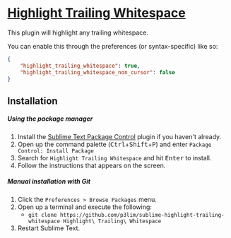 # [Highlight Trailing Whitespace](//packagecontrol.io/packages/Highlight%20Trailing%20Whitespace)

This plugin will highlight any trailing whitespace.

You can enable this through the preferences (or syntax-specific) like so:
```json
{
	"highlight_trailing_whitespace": true,
	"highlight_trailing_whitespace_non_cursor": false
}
```

## Installation

##### Using the package manager

1. Install the [Sublime Text Package Control](//packagecontrol.io/installation) plugin if you haven't already.
2. Open up the command palette (<kbd>Ctrl</kbd>+<kbd>Shift</kbd>+<kbd>P</kbd>) and enter `Package Control: Install Package`
3. Search for `Highlight Trailing Whitespace` and hit <kbd>Enter</kbd> to install.
4. Follow the instructions that appears on the screen.

##### Manual installation with Git

1. Click the `Preferences > Browse Packages` menu.
2. Open up a terminal and execute the following:
    - `git clone https://github.com/p3lim/sublime-highlight-trailing-whitespace Highlight\ Trailing\ Whitespace`
3. Restart Sublime Text.
